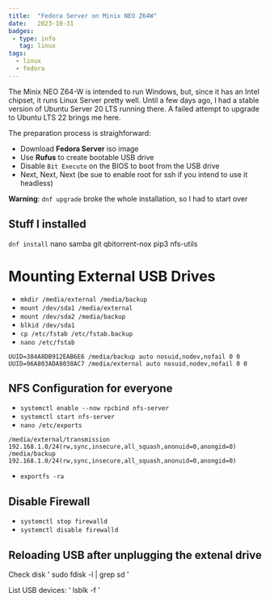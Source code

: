 ```yaml
---
title:  "Fedora Server on Minix NEO Z64W"
date:   2023-10-31 
badges: 
 - type: info
   tag: linux
tags:
  - linux
  - fedora  
---
```


The Minix NEO Z64-W is intended to run Windows, but, since it has an Intel chipset, it runs Linux Server pretty well.
Until a few days ago, I had a stable version of Ubuntu Server 20 LTS running there. A failed attempt to upgrade to Ubuntu LTS 22 brings me here.

<!--more-->

The preparation process is straighforward:
* Download **Fedora Server** iso image
* Use **Rufus** to create bootable USB drive
* Disable `Bit Execute` on the BIOS to boot from the USB drive
* Next, Next, Next (be sue to enable root for ssh if you intend to use it headless)

**Warning**: `dnf upgrade` broke the whole installation, so I had to start over   

## Stuff I installed

`dnf install` nano samba git qbitorrent-nox pip3 nfs-utils

# Mounting External USB Drives
* `mkdir /media/external /media/backup`
* `mount /dev/sda1 /media/external`
* `mount /dev/sda2 /media/backup`
* `blkid /dev/sda1` 
* `cp /etc/fstab /etc/fstab.backup`
* `nano /etc/fstab`
```
UUID=384A8DB912EAB6E6 /media/backup auto nosuid,nodev,nofail 0 0
UUID=96A803ADA8038AC7 /media/external auto nosuid,nodev,nofail 0 0
```

## NFS Configuration for everyone

* `systemctl enable --now rpcbind nfs-server`
* `systemctl start nfs-server`
* `nano /etc/exports`
```
/media/external/transmission 192.168.1.0/24(rw,sync,insecure,all_squash,anonuid=0,anongid=0)
/media/backup 192.168.1.0/24(rw,sync,insecure,all_squash,anonuid=0,anongid=0)
```
* `exportfs -ra`

## Disable Firewall
* `systemctl stop firewalld`
* `systemctl disable firewalld`
 
## Reloading USB after unplugging the extenal drive

Check disk
'
sudo fdisk -l | grep sd
'

List USB devices:
'
lsblk -f
'


